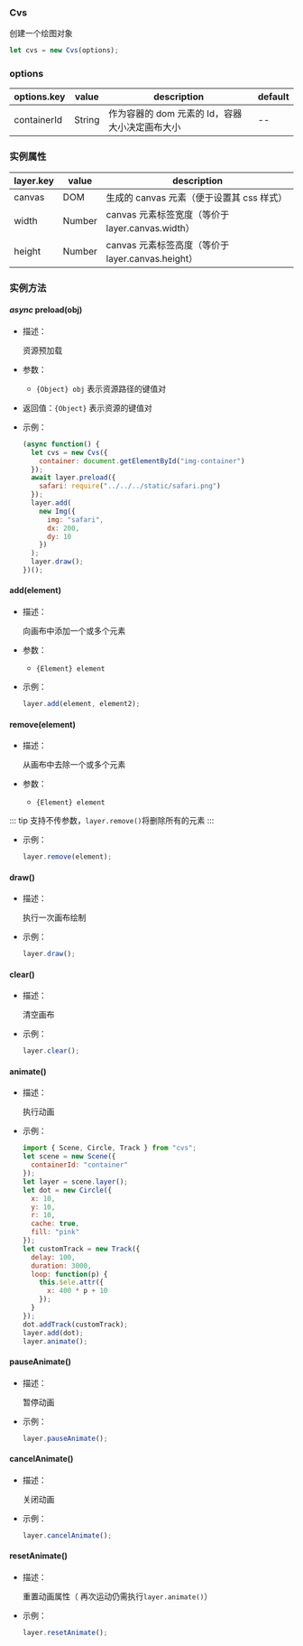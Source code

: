 ### Cvs

创建一个绘图对象

```js
let cvs = new Cvs(options);
```

### options

| options.key | value  | description                                    | default |
| ----------- | ------ | ---------------------------------------------- | ------- |
| containerId | String | 作为容器的 dom 元素的 Id，容器大小决定画布大小 | --      |

### 实例属性

| layer.key | value  | description                                     |
| ------- | ------ | ----------------------------------------------- |
| canvas  | DOM    | 生成的 canvas 元素（便于设置其 css 样式）       |
| width   | Number | canvas 元素标签宽度（等价于 layer.canvas.width）  |
| height  | Number | canvas 元素标签高度（等价于 layer.canvas.height） |

### 实例方法

#### _async_ preload(obj)

- 描述：

  资源预加载

- 参数：

  - `{Object} obj` 表示资源路径的键值对

- 返回值：`{Object}` 表示资源的键值对

- 示例：
  ```js
  (async function() {
    let cvs = new Cvs({
      container: document.getElementById("img-container")
    });
    await layer.preload({
      safari: require("../../../static/safari.png")
    });
    layer.add(
      new Img({
        img: "safari",
        dx: 200,
        dy: 10
      })
    );
    layer.draw();
  })();
  ```

#### add(element)

- 描述：

  向画布中添加一个或多个元素

- 参数：

  - `{Element} element`

- 示例：
  ```js
  layer.add(element, element2);
  ```

#### remove(element)

- 描述：

  从画布中去除一个或多个元素

- 参数：

  - `{Element} element`

::: tip
支持不传参数，`layer.remove()`将删除所有的元素
:::

- 示例：
  ```js
  layer.remove(element);
  ```

#### draw()

- 描述：

  执行一次画布绘制

- 示例：

  ```js
  layer.draw();
  ```

#### clear()

- 描述：

  清空画布

- 示例：
  ```js
  layer.clear();
  ```

#### animate()

- 描述：

  执行动画

- 示例：

  ```js
  import { Scene, Circle, Track } from "cvs";
  let scene = new Scene({
    containerId: "container"
  });
  let layer = scene.layer();
  let dot = new Circle({
    x: 10,
    y: 10,
    r: 10,
    cache: true,
    fill: "pink"
  });
  let customTrack = new Track({
    delay: 100,
    duration: 3000,
    loop: function(p) {
      this.$ele.attr({
        x: 400 * p + 10
      });
    }
  });
  dot.addTrack(customTrack);
  layer.add(dot);
  layer.animate();
  ```

#### pauseAnimate()

- 描述：

  暂停动画

- 示例：

  ```js
  layer.pauseAnimate();
  ```

#### cancelAnimate()

- 描述：

  关闭动画

- 示例：

  ```js
  layer.cancelAnimate();
  ```

#### resetAnimate()

- 描述：

  重置动画属性（ 再次运动仍需执行`layer.animate()`）

- 示例：

  ```js
  layer.resetAnimate();
  ```
